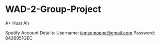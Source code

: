 # WAD-2-Group-Project
A+ Huat Ah

Spotify Account Details:
    Username: iamsomoene@gmail.com
    Password: 8426951GEC

